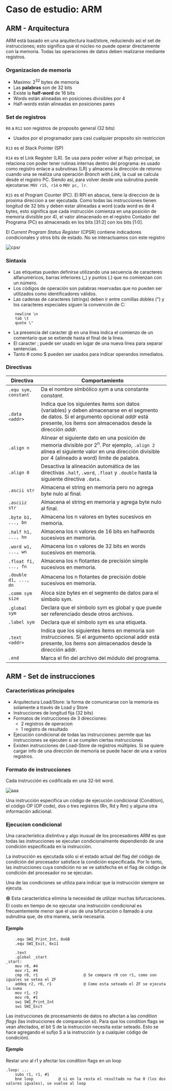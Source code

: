 # Caso de estudio: ARM

## ARM - Arquitectura
ARM está basado en una arquitectura load/store, reduciendo así el set de instrucciones; esto significa que el núcleo no puede operar directamente con la memoria. Todas las operaciones de datos deben realizarse mediante registros.

### Organizacion de memoria
- Maximo: 2<sup>32</sup> bytes de memoria
- Las **palabras** son de 32 bits
- Existe la **half-word** de 16 bits
- Words están alineadas en posiciones divisibles por 4
- Half-words están alineadas en posiciones pares

### Set de registros
`R0` a `R12` son registros de proposito general (32 bits)
- Usados por el programador para casi cualquier proposito sin restriccion

`R13` es el Stack Pointer (SP)

`R14` es el Link Register (LR). Se usa para poder volver al flujo principal, se relaciona con poder tener rutinas internas dentro del programa: es usado como registro enlace a subrutinas (LR) y almacena la dirección de retorno cuando una se realiza una operación *Branch with Link*, la cual se calcula desde el registro PC. Siendo así, para volver desde una subrutina puede ejecutarse: `MOV r15, r14` o `MOV pc, lr`.

`R15` es el Program Counter (PC). El RPI en abacus, tiene la direccion de la proxima direccion a ser ejecutada. Como todas las instrucciones tienen longitud de 32 bits y deben estar alineadas a word (cada word es de 4 bytes, esto significa que cada instrucción comienza en una posición de memoria divisible por 4), el valor almacenado en el registro Contador del Programa (PC) es almacenado en los bits [31:2] con los bits [1:0].

El *Current Program Status Register* (CPSR) contiene indicadores condicionales y otros bits de estado. No se interactuamos con este registro

![cpsr](https://github.com/user-attachments/assets/90ad0b0b-643d-4e75-9241-dbd0d9265cfe)

### Sintaxis
- Las etiquetas pueden definirse utilizando una secuencia de caracteres alfanuméricos, barras inferiores (_) y puntos (.) que no comienzan con un número.
- Los códigos de operación son palabras reservadas que no pueden ser utilizados como identificadores válidos.
- Las cadenas de caracteres (strings) deben ir entre comillas dobles (") y los caracteres especiales siguen la convención de C:
```
    newline \n
    tab \t
    quote \"
```
- La presencia del caracter @ en una línea indica el comienzo de un comentario que se extiende hasta el final de la línea.
- El caracter ; puede ser usado en lugar de una nueva línea para separar sentencias.
- Tanto # como $ pueden ser usados para indicar operandos inmediatos.

### Directivas
| Directiva            | Comportamiento | 
|----------------------|----------------|
|`.equ sym, constant`| Da el nombre simbólico *sym* a una constante *constant*.|
|`.data <addr>`| Indica que los siguientes ítems son datos (variables) y deben almacenarse en el segmento de datos. Si el argumento opcional *addr* está presente, los ítems son almacenados desde la dirección *addr*.|
|`.align n` | Alinear el siguiente dato en una posición de memoria divisible por 2<sup>n</sup>. Por ejemplo, `.align 2` alinea el siguiente valor en una dirección divisible por 4 (alineado a word) límite de palabra.|
|`.align 0` | Desactiva la alineación automática de las directivas `.half`, `.word`, `.float` y `.double` hasta la siguiente directiva `.data`.|
|`.ascii str`|Almacena el string en memoria pero no agrega byte nulo al final.|
|`.asciiz str`| Almacena el string en memoria y agrega byte nulo al final.|
|`.byte b1, ..., bn`| Almacena los n valores en bytes sucesivos en memoria.|
|`.half h1, ..., hn`|Almacena los n valores de 16 bits en halfwords sucesivos en memoria.|
|`.word w1, ..., wn` |Almacena los n valores de 32 bits en words sucesivos en memoria.|
|`.float f1, ..., fn` |Almacena los n flotantes de precisión simple sucesivos en memoria.|
|`.double d1, ..., dn` |Almacena los n flotantes de precisión doble sucesivos en memoria.|
|`.comm sym size` |Aloca size bytes en el segmento de datos para el símbolo sym.|
|`.global sym`|Declara que el símbolo sym es global y que puede ser referenciado desde otros archivos.|
|`.label sym`|Declara que el símbolo sym es una etiqueta.|
|`.text <addr>`|Indica que los siguientes ítems en memoria son instrucciones. Si el argumento opcional addr está presente, los ítems son almacenados desde la dirección addr.|
|`.end`|Marca el fin del archivo del módulo del programa.|

## ARM - Set de instrucciones
### Características principales 
- Arquitectura Load/Store: la forma de comunicarse con la memoria es solamente a través de Load y Store
- Instrucciones de longitud fija (32 bits) 
- Formatos de instrucciones de 3 direcciones:
    - 2 registros de operacion 
    - 1 registro de resultado
- Ejecución condicional de todas las instrucciones: permite que las instrucciones se ejecuten si se cumplen ciertas instrucciones
- Existen instrucciones de Load-Store de registros múltiples. Si se quiere cargar info de una dirección de memoria se puede hacer de una a varios registros. 

### Formato de instrucciones
Cada instrucción es codificada en una 32-bit word.

![aaa](https://github.com/user-attachments/assets/268cb383-83d2-41ed-8352-d9a2d18d35bc)

Una instrucción especifica un código de ejecución condicional (Condition), el código OP (OP code), dos o tres registros (Rn, Rd y Rm) y alguna otra información adicional.

### Ejecucion condicional
Una característica distintiva y algo inusual de los procesadores ARM es que todas las instrucciones se ejecutan condicionalmente dependiendo de una condición especificada en la instrucción.

La instrucción es ejecutada sólo si el estado actual del flag del código de condición del procesador satisface la condición especificada. Por lo tanto, las instrucciones cuya condición no se ve satisfecha en el flag de código de condición del procesador no se ejecutan. 

Una de las condiciones se utiliza para indicar que la instrucción siempre se ejecuta.

🟢 Esta característica elimina la necesidad de utilizar muchas bifurcaciones. El costo en tiempo de no ejecutar una instrucción condicional es frecuentemente menor que el uso de una bifurcación o llamado a una subrutina que, de otra manera, sería necesaria.

#### Ejemplo
```
	.equ SWI_Print_Int, 0x6B
	.equ SWI_Exit, 0x11

	.text
	.global _start
_start:
	mov r0, #4
	mov r1, #4
	cmp r0, r1                    @ Se compara r0 con r1, como son iguales se setea el ZF
	addeq r2, r0, r1              @ Como esta seteado el ZF se ejecuta la suma
	mov r1, r2
	mov r0, #1
	swi SWI_Print_Int
	swi SWI_Exit
```

Las instrucciones de procesamiento de datos no afectan a las *condition flags* (las instrucciones de comparacion si). Para que los condition flags se vean afectados, el bit S de la instrucción necesita estar seteado. Esto se hace agregando el sufijo S a la instrucción (y a cualquier código de condición).

#### Ejemplo 
Restar uno al r1 y afectar los condition flags en un loop
```
.loop: ...
    subs r1, r1, #1
    bne loop           @ si en la resta el resultado no fue 0 (los dos valores iguales), se vuelve al loop
```

